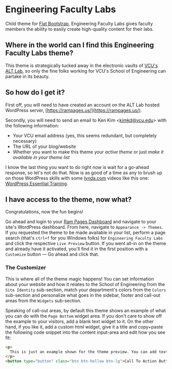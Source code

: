 # Engineering Faculty Labs

Child theme for [Flat Bootstrap](http://xtremelysocial.com/wordpress/flat/), Engineering Faculty Labs gives faculty members the ability to easily create high-quality content for their labs.

## Where in the world can I find this Engineering Faculty Labs theme?

This theme is strategically tucked away in the electronic vaults of [VCU's ALT Lab](http://altlab.vcu.edu/), so only the fine folks working for VCU's School of Engineering can partake in its beauty.

## So how do I get it?

First off, you will need to have created an account on the ALT Lab hosted WordPress server, [https://rampages.us/](https://rampages.us/).

Secondly, you will need to send an email to Ken Kim <[kimkd@vcu.edu](mailto:kimkd@vcu.edu)> with the following information:

* Your VCU email address (yes, this seems redundant, but completely necessary)
* The URL of your blog/website
* Whether you want to make this theme your *active theme* or just *make it available in your theme list* 

I know the last thing you want to do right now is wait for a go-ahead response, so let's not do that. Now is as good of a time as any to brush up on those WordPress skills with some [lynda.com](https://lynda.com) videos like this one: [WordPress Essential Training](https://www.lynda.com/WordPress-tutorials/WordPress-Essential-Training/372542-2.html).

## I have access to the theme, now what?

Congratulations, now the fun begins!

Go ahead and login to your [Ram Pages Dashboard](https://rampages.us/wp-admin/) and navigate to your site's WordPress dashboard. From here, navigate to `Appearance -> Themes`. If you requested the theme to be made available in your list, perform a page search (that's `ctrl+f` for you Windows folks) for `Engineering Faculty Labs` and click the respective `Live Preview` button. If you went all-in on the theme and already have it activated, you'll find it in the first position with a `Customize` button ― Go ahead and click that.

### The Customizer

This is where all of the theme magic happens! You can set information about your website and how it relates to the School of Engineering from the `Site Identity` sub-section, match your department's colors from the `Colors` sub-section and personalize what goes in the sidebar, footer and call-out areas from the `Widgets` sub-section.

Speaking of call-out areas, by default this theme shows an example of what you can do with the `Page Bottom` widget area. If you don't care to show off the example to your visitors, add a blank text widget to it. On the other hand, if you like it, add a custom html widget, give it a title and copy+paste the following code snippet into the content input-area and edit how you see fit:

```html
<p>
  This is just an example shown for the theme preview. You can add text widgets here to put whatever you'd like.
</p>
<button type="button" class="btn btn-hollow btn-lg">Call To Action Button</button>
```
